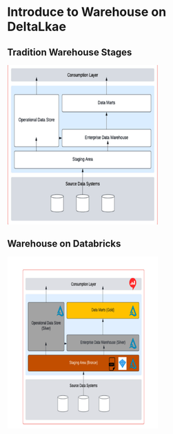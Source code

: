 # Introduce to Warehouse on DeltaLkae


## Tradition Warehouse Stages
<img src="https://github.com/inf7m/Databricks-Practice/blob/81358cac265073a687711981bae6a4f455fa1f70/Warehouse_onDeltaLake/images/Overview_WarehousePhases.png" width="350" alt="Warehouse AS Traditional">

## Warehouse on Databricks
<img src="https://github.com/inf7m/Databricks-Practice/blob/74a3a64a216ea7cad8926d30f652006f3c4ab54b/Warehouse_onDeltaLake/images/WarehouseDatabricks.png" width="350" alt="Warehouse on Databricks">